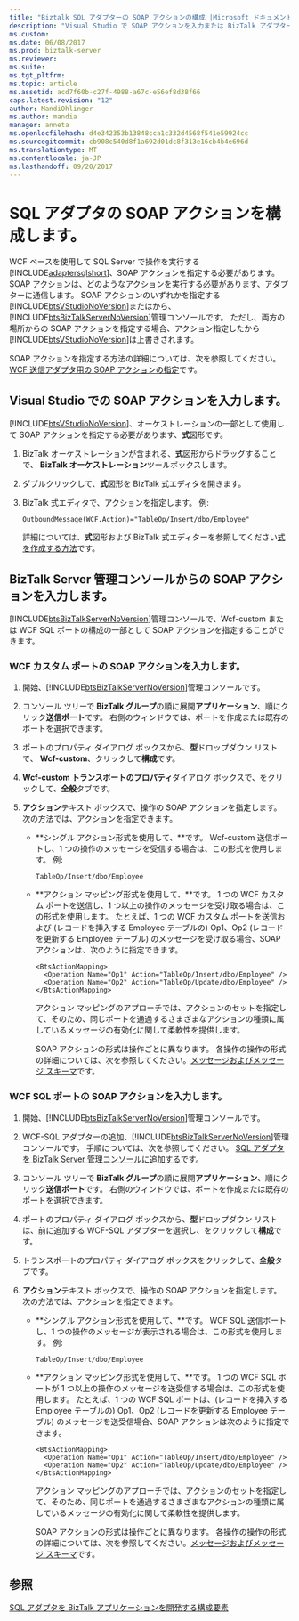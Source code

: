 ```yaml
---
title: "Biztalk SQL アダプターの SOAP アクションの構成 |Microsoft ドキュメント"
description: "Visual Studio で SOAP アクションを入力または BizTalk アダプター パック (BAP) で、Wcf-custom アダプターまたは WCF SQL アダプターを使用してください"
ms.custom: 
ms.date: 06/08/2017
ms.prod: biztalk-server
ms.reviewer: 
ms.suite: 
ms.tgt_pltfrm: 
ms.topic: article
ms.assetid: acd7f60b-c27f-4988-a67c-e56ef8d38f66
caps.latest.revision: "12"
author: MandiOhlinger
ms.author: mandia
manager: anneta
ms.openlocfilehash: d4e342353b13848cca1c332d4568f541e59924cc
ms.sourcegitcommit: cb908c540d8f1a692d01dc8f313e16cb4b4e696d
ms.translationtype: MT
ms.contentlocale: ja-JP
ms.lasthandoff: 09/20/2017
---
```

# <a name="configure-the-soap-action-for-the-sql-adapter"></a>SQL アダプタの SOAP アクションを構成します。
WCF ベースを使用して SQL Server で操作を実行する[!INCLUDE[adaptersqlshort](../../includes/adaptersqlshort-md.md)]、SOAP アクションを指定する必要があります。 SOAP アクションは、どのようなアクションを実行する必要があります、アダプターに通信します。 SOAP アクションのいずれかを指定する[!INCLUDE[btsVStudioNoVersion](../../includes/btsvstudionoversion-md.md)]またはから、[!INCLUDE[btsBizTalkServerNoVersion](../../includes/btsbiztalkservernoversion-md.md)]管理コンソールです。 ただし、両方の場所からの SOAP アクションを指定する場合、アクション指定したから[!INCLUDE[btsVStudioNoVersion](../../includes/btsvstudionoversion-md.md)]は上書きされます。  
  
 SOAP アクションを指定する方法の詳細については、次を参照してください。 [WCF 送信アダプタ用の SOAP アクションの指定](../../core/specifying-soap-actions-for-wcf-send-adapters.md)です。
  
## <a name="enter-the-soap-action-in-visual-studio"></a>Visual Studio での SOAP アクションを入力します。  
 [!INCLUDE[btsVStudioNoVersion](../../includes/btsvstudionoversion-md.md)]、オーケストレーションの一部として使用して SOAP アクションを指定する必要があります、**式**図形です。  
  
1.  BizTalk オーケストレーションが含まれる、**式**図形からドラッグすることで、 **BizTalk オーケストレーション**ツールボックスします。  
  
2.  ダブルクリックして、**式**図形を BizTalk 式エディタを開きます。  
  
3.  BizTalk 式エディタで、アクションを指定します。 例:  
  
    ```  
    OutboundMessage(WCF.Action)="TableOp/Insert/dbo/Employee"  
    ```  
  
     詳細については、**式**図形および BizTalk 式エディターを参照してください[式を作成する方法](../../core/how-to-create-expressions.md)です。
  
## <a name="enter-the-soap-action-from-the-biztalk-server-administration-console"></a>BizTalk Server 管理コンソールからの SOAP アクションを入力します。  
 [!INCLUDE[btsBizTalkServerNoVersion](../../includes/btsbiztalkservernoversion-md.md)]管理コンソールで、Wcf-custom または WCF SQL ポートの構成の一部として SOAP アクションを指定することができます。  
  
### <a name="enter-a-soap-action-for-the-wcf-custom-port"></a>WCF カスタム ポートの SOAP アクションを入力します。  
  
1.  開始、[!INCLUDE[btsBizTalkServerNoVersion](../../includes/btsbiztalkservernoversion-md.md)]管理コンソールです。  
  
2.  コンソール ツリーで  **BizTalk グループ**の順に展開**アプリケーション**、順にクリック**送信ポート**です。 右側のウィンドウでは、ポートを作成または既存のポートを選択できます。  
  
3.  ポートのプロパティ ダイアログ ボックスから、**型**ドロップダウン リストで、 **Wcf-custom**、クリックして**構成**です。  
  
4.  **Wcf-custom トランスポートのプロパティ**ダイアログ ボックスで、をクリックして、**全般**タブです。  
  
5.  **アクション**テキスト ボックスで、操作の SOAP アクションを指定します。 次の方法では、アクションを指定できます。  
  
    -   **シングル アクション形式を使用して、**です。 Wcf-custom 送信ポートし、1 つの操作のメッセージを受信する場合は、この形式を使用します。 例:  
  
        ```  
        TableOp/Insert/dbo/Employee  
        ```  
  
    -   **アクション マッピング形式を使用して、**です。 1 つの WCF カスタム ポートを送信し、1 つ以上の操作のメッセージを受け取る場合は、この形式を使用します。 たとえば、1 つの WCF カスタム ポートを送信および (レコードを挿入する Employee テーブルの) Op1、Op2 (レコードを更新する Employee テーブル) のメッセージを受け取る場合、SOAP アクションは、次のように指定できます。  
  
        ```  
        <BtsActionMapping>  
          <Operation Name="Op1" Action="TableOp/Insert/dbo/Employee" />  
          <Operation Name="Op2" Action="TableOp/Update/dbo/Employee" />  
        </BtsActionMapping>  
        ```  
  
         アクション マッピングのアプローチでは、アクションのセットを指定して、そのため、同じポートを通過するさまざまなアクションの種類に属しているメッセージの有効化に関して柔軟性を提供します。  
  
         SOAP アクションの形式は操作ごとに異なります。 各操作の操作の形式の詳細については、次を参照してください。[メッセージおよびメッセージ スキーマ](messages-and-message-schemas-for-biztalk-adapter-for-sql-server.md)です。
  
### <a name="enter-a-soap-action-for-the-wcf-sql-port"></a>WCF SQL ポートの SOAP アクションを入力します。  
  
1.  開始、[!INCLUDE[btsBizTalkServerNoVersion](../../includes/btsbiztalkservernoversion-md.md)]管理コンソールです。  
  
2.  WCF-SQL アダプターの追加、[!INCLUDE[btsBizTalkServerNoVersion](../../includes/btsbiztalkservernoversion-md.md)]管理コンソールです。 手順については、次を参照してください。 [SQL アダプタを BizTalk Server 管理コンソールに追加する](../../adapters-and-accelerators/adapter-sql/adding-the-sql-adapter-to-biztalk-server-administration-console.md)です。  
  
3.  コンソール ツリーで  **BizTalk グループ**の順に展開**アプリケーション**、順にクリック**送信ポート**です。 右側のウィンドウでは、ポートを作成または既存のポートを選択できます。  
  
4.  ポートのプロパティ ダイアログ ボックスから、**型**ドロップダウン リストは、前に追加する WCF-SQL アダプターを選択し、をクリックして**構成**です。  
  
5.  トランスポートのプロパティ ダイアログ ボックスをクリックして、**全般**タブです。  
  
6.  **アクション**テキスト ボックスで、操作の SOAP アクションを指定します。 次の方法では、アクションを指定できます。  
  
    -   **シングル アクション形式を使用して、**です。 WCF SQL 送信ポートし、1 つの操作のメッセージが表示される場合は、この形式を使用します。 例:  
  
        ```  
        TableOp/Insert/dbo/Employee  
        ```  
  
    -   **アクション マッピング形式を使用して、**です。 1 つの WCF SQL ポートが 1 つ以上の操作のメッセージを送受信する場合は、この形式を使用します。 たとえば、1 つの WCF SQL ポートは、(レコードを挿入する Employee テーブルの) Op1、Op2 (レコードを更新する Employee テーブル) のメッセージを送受信場合、SOAP アクションは次のように指定できます。  
  
        ```  
        <BtsActionMapping>  
          <Operation Name="Op1" Action="TableOp/Insert/dbo/Employee" />  
          <Operation Name="Op2" Action="TableOp/Update/dbo/Employee" />  
        </BtsActionMapping>  
        ```  
  
         アクション マッピングのアプローチでは、アクションのセットを指定して、そのため、同じポートを通過するさまざまなアクションの種類に属しているメッセージの有効化に関して柔軟性を提供します。  
  
         SOAP アクションの形式は操作ごとに異なります。 各操作の操作の形式の詳細については、次を参照してください。[メッセージおよびメッセージ スキーマ](messages-and-message-schemas-for-biztalk-adapter-for-sql-server.md)です。
  
## <a name="see-also"></a>参照  
[SQL アダプタを BizTalk アプリケーションを開発する構成要素](../../adapters-and-accelerators/adapter-sql/building-blocks-to-develop-biztalk-applications-with-the-sql-adapter.md)